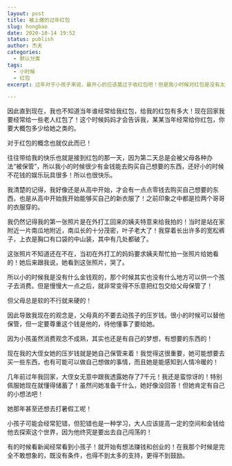 ```yaml
---
layout: post
title: 被上缴的过年红包
slug: hongbao
date: 2020-10-14 19:52
status: publish
author: 杰夫
categories: 
  - 默认分类
tags: 
  - 小时候
  - 红包
excerpt: 过年对于小孩子来说，最开心的应该莫过于收红包吧！但是我小时候对红包是没有太大感觉的，因为红包年年是被父母保管，根本自己用不到，而且父母总是说：“你拿到的红包，不还是我们给出去的”

---
```


因此直到现在，我也不知道当年谁经常给我红包，给我的红包有多大！现在回家我要经常给一些老人红包了！这个时候妈妈才会告诉我，某某当年经常给你红包，你要大概包多少给她之类的。

对于红包的概念也就仅此而已！

往往带给我的快乐也就是接到红包的那一天，因为第二天总是会被父母各种办法“被保管”，所以我小的时候很少有金钱能去购买自己想要的东西，还好小的时候不花钱的娱乐玩具很多！所以也很快乐。

我清楚的记得，我好像还是从高中开始，才会有一点点零钱去购买自己想要的东西，也是从高中开始我开始能够买自己的新衣服了！之前印象之中都是捡两个哥哥的衣服穿的。

我仍然记得我的第一张照片是在外打工回来的姨夫特意来给我拍的！当时是站在家附近一片南瓜地附近，南瓜长的十分茂密，叶子老大了！我穿着长出许多的宽松裤子，上衣是胸口有口袋的中山装，其中有几处都破了。

这张照片不知道还在不在，当初在外打工的妈妈要求姨夫帮忙拍一张照片给她看的！她后来跟我说，她看到这张照片，哭了。

所以小的时候我是没有什么金钱观的，那个时候其实也没有什么地方可以供一个孩子去消费。但是慢慢大一点之后，就非常变得不乐意把红包交给父母保管了！

但父母总是软的不行就来硬的！

因此导致我现在的观念是，父母真的不要去动孩子的压岁钱。很小的时候可以替他保管，但一定要尊重这个钱是他的，待他懂事了要给她。

因为小孩虽然消费观念不成熟，其实也还是有自己的梦想，有想要的东西的！

现在我的大侄女她的压岁钱就是她自己保管来着！我觉得这很重要，她可能想要去买一些东西，也有可能可以做自己想做的事情，而且她是能感知到人情冷暖的！

几年前过年我回家，大侄女无意中跟我透露她存了7千元！我还是蛮惊讶的！特别佩服她现在就懂得储蓄了！虽然问她准备干什么，她好像没回答！但她肯定有自己的小想法吧！

她那年甚至还想去打暑假工呢！

小孩子可能会经常犯错，但犯错也是一种学习，大人应该提高一定的空间和金钱给他去探索这个世界，因为他终究是要出去自己闯荡的！

有的时候看新闻经常看到小孩子！就开始有想法赚钱和创业的！在我那个时候是完全不敢想象的，既没有条件，也得不到太多的支持，更得不到鼓励。



